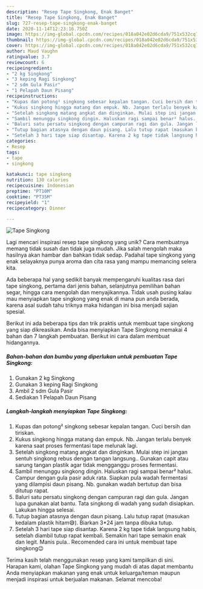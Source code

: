 ```yaml
---
description: "Resep Tape Singkong, Enak Banget"
title: "Resep Tape Singkong, Enak Banget"
slug: 727-resep-tape-singkong-enak-banget
date: 2020-11-14T12:23:16.750Z
image: https://img-global.cpcdn.com/recipes/018a042e02d6cda9/751x532cq70/tape-singkong-foto-resep-utama.jpg
thumbnail: https://img-global.cpcdn.com/recipes/018a042e02d6cda9/751x532cq70/tape-singkong-foto-resep-utama.jpg
cover: https://img-global.cpcdn.com/recipes/018a042e02d6cda9/751x532cq70/tape-singkong-foto-resep-utama.jpg
author: Maud Vaughn
ratingvalue: 3.7
reviewcount: 6
recipeingredient:
- "2 kg Singkong"
- "3 keping Ragi Singkong"
- "2 sdm Gula Pasir"
- "1 Pelapah Daun Pisang"
recipeinstructions:
- "Kupas dan potong² singkong sebesar kepalan tangan. Cuci bersih dan tiriskan."
- "Kukus singkong hingga matang dan empuk. Nb. Jangan terlalu benyek karena saat proses fermentasi tape melunak lagi."
- "Setelah singkong matang angkat dan dinginkan. Mulai step ini jangan sentuh singkong rebus dengan tangan langsung.. Gunakan capit atau sarung tangan plastik agar tidak mengganggu proses fermentasi."
- "Sambil menunggu singkong dingin. Haluskan ragi sampai benar² halus. Campur dengan gula pasir aduk rata. Siapkan pula wadah fermentasi yang dilampisi daun pisang. Nb. gunakan wadah bertutup dan bisa ditutup rapat."
- "Baluri satu persatu singkong dengan campuran ragi dan gula. Jangan lupa gunakan alat bantu. Tata singkong di wadah yang sudah disiapkan. Lakukan hingga selesai."
- "Tutup bagian atasnya dengan daun pisang. Lalu tutup rapat (masukan kedalam plastik hitam😅). Biarkan 3*24 jam tanpa dibuka tutup."
- "Setelah 3 hari tape siap disantap. Karena 2 kg tape tidak langsung habis, setelah diambil tutup rapat kembali. Semakin hari tape semakin enak dan legit. Manis pula.. Recomended cara ini untuk membuat tape singkong😉"
categories:
- Resep
tags:
- tape
- singkong

katakunci: tape singkong 
nutrition: 130 calories
recipecuisine: Indonesian
preptime: "PT10M"
cooktime: "PT35M"
recipeyield: "1"
recipecategory: Dinner

---
```



![Tape Singkong](https://img-global.cpcdn.com/recipes/018a042e02d6cda9/751x532cq70/tape-singkong-foto-resep-utama.jpg)

Lagi mencari inspirasi resep tape singkong yang unik? Cara membuatnya memang tidak susah dan tidak juga mudah. Jika salah mengolah maka hasilnya akan hambar dan bahkan tidak sedap. Padahal tape singkong yang enak selayaknya punya aroma dan cita rasa yang mampu memancing selera kita.

Ada beberapa hal yang sedikit banyak mempengaruhi kualitas rasa dari tape singkong, pertama dari jenis bahan, selanjutnya pemilihan bahan segar, hingga cara mengolah dan menyajikannya. Tidak usah pusing kalau mau menyiapkan tape singkong yang enak di mana pun anda berada, karena asal sudah tahu triknya maka hidangan ini bisa menjadi sajian spesial.




Berikut ini ada beberapa tips dan trik praktis untuk membuat tape singkong yang siap dikreasikan. Anda bisa menyiapkan Tape Singkong memakai 4 bahan dan 7 langkah pembuatan. Berikut ini cara dalam membuat hidangannya.

<!--inarticleads1-->

##### Bahan-bahan dan bumbu yang diperlukan untuk pembuatan Tape Singkong:

1. Gunakan 2 kg Singkong
1. Gunakan 3 keping Ragi Singkong
1. Ambil 2 sdm Gula Pasir
1. Sediakan 1 Pelapah Daun Pisang




<!--inarticleads2-->

##### Langkah-langkah menyiapkan Tape Singkong:

1. Kupas dan potong² singkong sebesar kepalan tangan. Cuci bersih dan tiriskan.
1. Kukus singkong hingga matang dan empuk. Nb. Jangan terlalu benyek karena saat proses fermentasi tape melunak lagi.
1. Setelah singkong matang angkat dan dinginkan. Mulai step ini jangan sentuh singkong rebus dengan tangan langsung.. Gunakan capit atau sarung tangan plastik agar tidak mengganggu proses fermentasi.
1. Sambil menunggu singkong dingin. Haluskan ragi sampai benar² halus. Campur dengan gula pasir aduk rata. Siapkan pula wadah fermentasi yang dilampisi daun pisang. Nb. gunakan wadah bertutup dan bisa ditutup rapat.
1. Baluri satu persatu singkong dengan campuran ragi dan gula. Jangan lupa gunakan alat bantu. Tata singkong di wadah yang sudah disiapkan. Lakukan hingga selesai.
1. Tutup bagian atasnya dengan daun pisang. Lalu tutup rapat (masukan kedalam plastik hitam😅). Biarkan 3*24 jam tanpa dibuka tutup.
1. Setelah 3 hari tape siap disantap. Karena 2 kg tape tidak langsung habis, setelah diambil tutup rapat kembali. Semakin hari tape semakin enak dan legit. Manis pula.. Recomended cara ini untuk membuat tape singkong😉




Terima kasih telah menggunakan resep yang kami tampilkan di sini. Harapan kami, olahan Tape Singkong yang mudah di atas dapat membantu Anda menyiapkan makanan yang enak untuk keluarga/teman maupun menjadi inspirasi untuk berjualan makanan. Selamat mencoba!
